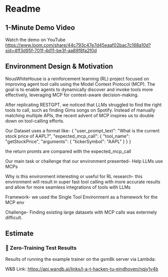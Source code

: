 # Readme

## 1-Minute Demo Video
Watch the demo on YouTube
https://www.loom.com/share/44c793c47e7d45eaaf02bac7c168a10d?sid=4ff3d95f-701f-4d11-be3f-aa89f8fa2f0d

## Environment Design & Motivation
NousWhiteHouse is a reinforcement learning (RL) project focused on improving agent tool calls using the Model Context Protocol (MCP). The goal is to enable agents to dynamically discover and invoke tools more effectively, leveraging MCP for context-aware decision-making. 

After replicating RESTGPT, we noticed that LLMs struggled to find the right tools to call, such as finding Gims songs on Spotify. Instead of manually matching multiple APIs, the recent advent of MCP inspires us to double down on tool-calling efforts.

Our Dataset uses a format like-
{
  "user_prompt_text": "What is the current stock price of AAPL?",
  "expected_mcp_call": {
    "tool_name": "getStockPrice",
    "arguments": {
      "tickerSymbol": "AAPL"
    }
  }
}

the return promts are compared with the expected_mcp_call

Our main task or challenge that our environment presented-
Help LLMs use MCPs

Why is this environment interesting or useful for RL research-
this environment will result in super fast tool calling with more accurate results and allow for more seamless integrations of tools with LLMs

Framework-
we used the Single Tool Environment as a framework for the MCP env

Challenge-
Finding existing large datasets with MCP calls was extermely difficult.

## Estimate	
### 🧪 Zero-Training Test Results
Results of running the example trainer on the gsm8k server via Lambda: 

W&B Link: https://api.wandb.ai/links/l-a-t-hacken-tu-eindhoven/nqjy1v4b


